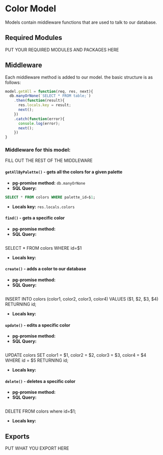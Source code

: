# Color Model
Models contain middleware functions that are used to talk to our database. 

## Required Modules 
PUT YOUR REQUIRED MODULES AND PACKAGES HERE

## Middleware
Each middleware method is added to our model. the basic structure is as follows:

```js
model.getAll = function(req, res, next){
  db.manyOrNone(`SELECT * FROM table;`)
    .then(function(result){
      res.locals.key = result;
      next();
    })
    .catch(function(error){
      console.log(error);
      next();
    })
}
```

### Middleware for this model:

FILL OUT THE REST OF THE MIDDLEWARE

#### `getAllByPalette()` - gets all the colors for a given palette 
- **pg-promise method:** `db.manyOrNone`
- **SQL Query:**
```sql 
SELECT * FROM colors WHERE palette_id=$1;
```
- **Locals key:** `res.locals.colors`
#### `find()` - gets a specific color
- **pg-promise method:** 
- **SQL Query:**
```sql 
```
SELECT * FROM colors WHERE id=$1
- **Locals key:**  
#### `create()` - adds a color to our database
- **pg-promise method:** 
- **SQL Query:**
```sql 
```
INSERT INTO colors (color1, color2, color3, color4) VALUES ($1, $2, $3, $4) RETURNING id;
- **Locals key:**  
#### `update()` - edits a specific color
- **pg-promise method:** 
- **SQL Query:**
```sql 
```
UPDATE colors SET color1 = $1, color2 = $2, color3 = $3, color4 = $4 WHERE id = $5 RETURNING id;
- **Locals key:** 
#### `delete()` - deletes a specific color
- **pg-promise method:** 
- **SQL Query:**
```sql 
```
DELETE FROM colors where id=$1;
- **Locals key:**  

## Exports
PUT WHAT YOU EXPORT HERE